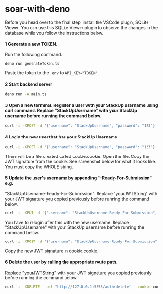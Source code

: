 # soar-with-deno
Before you head over to the final step, install the VSCode plugin, SQLite Viewer. You can use this SQLite Viewer plugin to observe the changes in the database while you follow the instructions below.

#### 1 Generate a new TOKEN.

Run the following command.
```bash
deno run generateToken.ts
```
Paste the token to the `.env` to `API_KEY="TOKEN"`

#### 2 Start backend server
```bash
deno run -A main.ts
```

#### 3 Open a new terminal. Register a user with your StackUp username using curl command. Replace "StackUpUsername" with your StackUp username before running the command below.

```bash
curl -i -XPOST -d '{"username": "StackUpUsername", "password": "123"}' --url http://127.0.0.1:5555/register 
```

#### 4 Login the new user that has your StackUp Username

```bash
curl -i -XPOST -d '{"username": "StackUpUsername", "password": "123"}' --url http://127.0.0.1:5555/login --cookie-jar cookie.cookie
```
There will be a file created called cookie.cookie. Open the file. Copy the JWT signature from the cookie. See screenshot below for what it looks like. You must copy the WHOLE string.

#### 5 Update the user's username by appending "-Ready-For-Submission" e.g. 
"StackUpUsername-Ready-For-Submission". Replace "yourJWTString" with your JWT signature you copied previously before running the command below.
```bash
curl -i -XPUT -d '{"username": "StackUpUsername-Ready-For-Submission", "password": "123"}' --url http://127.0.0.1:5555/auth/update --cookie cookie.cookie -H "Authorization: Bearer yourJWTString"
```
You have to relogin after this with the new username. Replace "StackUpUsername" with your StackUp username before running the command below.
```bash
curl -i -XPOST -d '{"username": "StackUpUsername-Ready-For-Submission", "password": "123"}' --url http://127.0.0.1:5555/login --cookie-jar cookie.cookie
```
Copy the new JWT signature in cookie.cookie.

#### 6 Delete the user by calling the appropriate route path. 
Replace "yourJWTString" with your JWT signature you copied previously before running the command below.
```bash
curl -i -XDELETE --url "http://127.0.0.1:5555/auth/delete" --cookie cookie.cookie -H "Authorization: Bearer yourJWTString"
```
